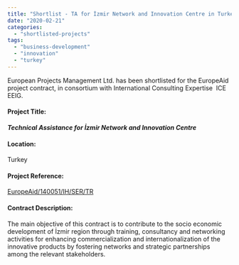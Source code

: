 ```yaml
---
title: "Shortlist - TA for İzmir Network and Innovation Centre in Turkey"
date: "2020-02-21"
categories: 
  - "shortlisted-projects"
tags: 
  - "business-development"
  - "innovation"
  - "turkey"
---
```


European Projects Management Ltd. has been shortlisted for the EuropeAid project contract, in consortium with International Consulting Expertise  ICE EEIG.

#### Project Title:

_**Technical Assistance for İzmir Network and Innovation Centre**_

#### Location:

Turkey

#### Project Reference:

[EuropeAid/140051/IH/SER/TR](https://webgate.ec.europa.eu/europeaid/online-services/index.cfm?do=publi.welcome&nbPubliList=15&orderby=upd&orderbyad=Desc&searchtype=RS&aofr=140051)

#### **Contract Description:**

The main objective of this contract is to contribute to the socio economic development of İzmir region through training, consultancy and networking activities for enhancing commercialization and internationalization of the innovative products by fostering networks and strategic partnerships among the relevant stakeholders.
